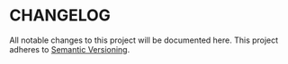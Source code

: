 # CHANGELOG

All notable changes to this project will be documented here.
This project adheres to [Semantic Versioning](http://semver.org/).
